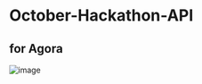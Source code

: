 # October-Hackathon-API
<h2>for Agora</h2>

![image](https://user-images.githubusercontent.com/82625479/196050172-4d8a686b-73fe-41c6-81ac-6befd075b0d9.png)
